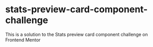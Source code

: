 # stats-preview-card-component-challenge
This is a solution to the Stats preview card component challenge on Frontend Mentor
